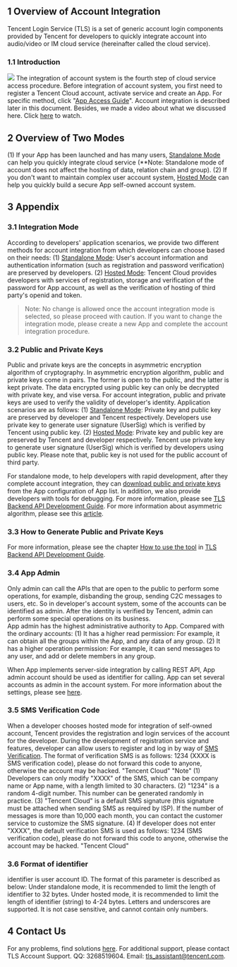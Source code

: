 ## 1 Overview of Account Integration

Tencent Login Service (TLS) is a set of generic account login components provided by Tencent for developers to quickly integrate account into audio/video or IM cloud service (hereinafter called the cloud service).  

### 1.1 Introduction

![](//avc.qcloud.com/wiki2.0/im/imgs/20151117034741_42845.png)
The integration of account system is the fourth step of cloud service access procedure. Before integration of account system, you first need to register a Tencent Cloud account, activate service and create an App. For specific method, click "[App Access Guide](/doc/product/269/应用接入指引)". Account integration is described later in this document. Besides, we made a video about what we discussed here. Click [here](https://cloud.tencent.com/course/detail/133) to watch.

## 2 Overview of Two Modes

(1) If your App has been launched and has many users, [Standalone Mode](/doc/product/269/独立模式) can help you quickly integrate cloud service (**Note: Standalone mode of account does not affect the hosting of data, relation chain and group).
(2) If you don't want to maintain complex user account system, [Hosted Mode](/doc/product/269/托管模式) can help you quickly build a secure App self-owned account system.

## 3 Appendix

### 3.1 Integration Mode

According to developers' application scenarios, we provide two different methods for account integration from which developers can choose based on their needs:
(1) [Standalone Mode](/doc/product/269/独立模式): User's account information and authentication information (such as registration and password verification) are preserved by developers.
(2) [Hosted Mode](/doc/product/269/托管模式): Tencent Cloud provides developers with services of registration, storage and verification of the password for App account, as well as the verification of hosting of third party's openid and token.

>Note: No change is allowed once the account integration mode is selected, so please proceed with caution. If you want to change the integration mode, please create a new App and complete the account integration procedure.

### 3.2 Public and Private Keys

Public and private keys are the concepts in asymmetric encryption algorithm of cryptography. In asymmetric encryption algorithm, public and private keys come in pairs. The former is open to the public, and the latter is kept private. The data encrypted using public key can only be decrypted with private key, and vise versa. For account integration, public and private keys are used to verify the validity of developer's identity. Application scenarios are as follows:
(1) [Standalone Mode](/doc/product/269/独立模式): Private key and public key are preserved by developer and Tencent respectively. Developers use private key to generate user signature (UserSig) which is verified by Tencent using public key.
(2) [Hosted Mode](/doc/product/269/托管模式): Private key and public key are preserved by Tencent and developer respectively. Tencent use private key to generate user signature (UserSig) which is verified by developers using public key. Please note that, public key is not used for the public account of third party.

For standalone mode, to help developers with rapid development, after they complete account integration, they can [download public and private keys](/doc/product/269/下载公私钥) from the App configuration of App list. In addition, we also provide developers with tools for debugging. For more information, please see [TLS Backend API Development Guide](/doc/product/269/TLS后台API使用手册#1-.E6.A6.82.E8.BF.B0).
For more information about asymmetric algorithm, please see this [article](https://zh.wikipedia.org/wiki/%E5%85%AC%E5%BC%80%E5%AF%86%E9%92%A5%E5%8A%A0%E5%AF%86).

### 3.3 How to Generate Public and Private Keys

For more information, please see the chapter [How to use the tool](/doc/product/269/TLS后台API使用手册#3.1-.E5.B7.A5.E5.85.B7.E4.BD.BF.E7.94.A8) in [TLS Backend API Development Guide](/doc/product/269/TLS后台API使用手册#1-.E6.A6.82.E8.BF.B0).

### 3.4 App Admin

Only admin can call the APIs that are open to the public to perform some operations, for example, disbanding the group, sending C2C messages to users, etc. So in developer's account system, some of the accounts can be identified as admin. After the identity is verified by Tencent, admin can perform some special operations on its business.  
App admin has the highest administrative authority to App. Compared with the ordinary accounts:
(1) It has a higher read permission: For example, it can obtain all the groups within the App, and any data of any group.
(2) It has a higher operation permission: For example, it can send messages to any user, and add or delete members in any group.

When App implements server-side integration by calling REST API, App admin account should be used as identifier for calling. App can set several accounts as admin in the account system. For more information about the settings, please see [here](/doc/product/269/设置APP管理员).

### 3.5 SMS Verification Code

When a developer chooses hosted mode for integration of self-owned account, Tencent provides the registration and login services of the account for the developer. During the development of registration service and features, developer can allow users to register and log in by way of [SMS Verification](/doc/product/269/添加短信签名). The format of verification SMS is as follows:
1234 (XXXX is SMS verification code), please do not forward this code to anyone, otherwise the account may be hacked. "Tencent Cloud"
"Note"
(1) Developers can only modify "XXXX" of the SMS, which can be company name or App name, with a length limited to 30 characters.
(2) "1234" is a random 4-digit number. This number can be generated randomly in practice.
(3) "Tencent Cloud" is a default SMS signature (this signature must be attached when sending SMS as required by ISP). If the number of messages is more than 10,000 each month, you can contact the customer service to customize the SMS signature.
(4) If developer does not enter "XXXX", the default verification SMS is used as follows:
1234 (SMS verification code), please do not forward this code to anyone, otherwise the account may be hacked. "Tencent Cloud"

### 3.6 Format of identifier
identifier is user account ID. The format of this parameter is described as below:
Under standalone mode, it is recommended to limit the length of identifier to 32 bytes. Under hosted mode, it is recommended to limit the length of identifier (string) to 4-24 bytes. Letters and underscores are supported. It is not case sensitive, and cannot contain only numbers.

## 4 Contact Us

For any problems, find solutions [here](http://bbs.qcloud.com/thread-8287-1-1.html). For additional support, please contact TLS Account Support. QQ: 3268519604. Email: tls_assistant@tencent.com.

